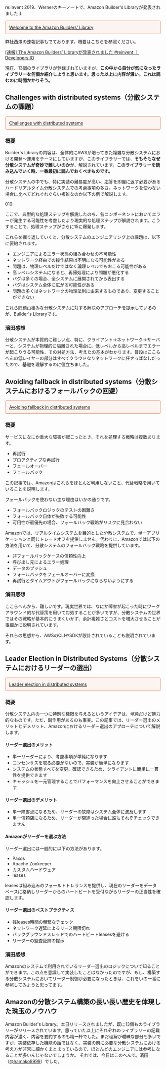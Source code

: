 re:Invent 2019、Wernerのキーノートで、Amazon Builder's Libraryが発表されました１

<p style="padding: 12px;border-color: #E97F50;border-width: 1px;border-style: solid;border-radius: 5px;background-color: rgba(233, 127, 80, 0.07);">
<a href="https://aws.amazon.com/jp/builders-library/welcome-to-the-amazon-builders-library/" target="_blank">Welcome to the Amazon Builders’ Library</a>
</p>

弊社西澤の速報記事もでております。概要はこちらを参照ください。

<a href="https://dev.classmethod.jp/cloud/aws/reinvent-2019-amazon-builders-library/" target="_blank">[速報] The Amazon Builders’ Libraryが発表されました #reinvent ｜ Developers.IO</a>

現在、13個のライブラリが登録されていますが、<strong>この中から自分が気になったライブラリーを何個か紹介しようと思います。思った以上に内容が濃い。これは読むのに時間かかりそう。</strong>

## Challenges with distributed systems（分散システムの課題）

<p style="padding: 12px;border-color: #E97F50;border-width: 1px;border-style: solid;border-radius: 5px;background-color: rgba(233, 127, 80, 0.07);">
<a href="https://aws.amazon.com/jp/builders-library/challenges-with-distributed-systems/?did=ba_card&trk=ba_card" target="_blank">Challenges with distributed systems</a>
</p>

### 概要

Builder's Libraryの内容は、全体的にAWSが培ってきた複雑な分散システムにおける開発〜運用をテーマにしていますが、このライブラリーでは、<strong>そもそもなぜ分散システムが奇妙で難しいのか</strong>が、解説されています。<strong>このライブラリーを読み込んでいく時、一番最初に読んでおくべきものです。</strong>

分散システムの中でも、特に実装の難易度が高い、応答を即座に返す必要があるハードリアルタイム分散システムでの考慮事項の多さ。ネットワークを使わない場合に比べてどれぐれぐらい複雑なのか以下の例で解説します。

010

ここで、典型的な処理ステップを解説したのち、各コンポーネントにおいてエラーが発生する可能性を考慮したより現実的な処理ステップが解説されます。こうすることで、処理ステップがさらに15に爆発します。

これらを掘り返していくと、分散システムのエンジニアリング上の課題は、以下に要約されます。

- エンジニアによるエラー状態の組み合わせの不可能性
- ネットワーク経由での操作結果は不明になる可能性がある
- 問題は、物理レベルだけではなく論理レベルでもおこる可能性がある
- 高レベルシステムになると、再帰処理により問題が悪化する
- バグは多くの場合、全システムに展開されてから表出する
- バグはシステム全体に広がる可能性がある
- 問題の多くはネットワークの物理法則に由来するものであり、変更することができない

これら問題山積みな分散システムに対する解決のアプローチを提示しているのが、Builder's Libraryです。

### 濱田感想

分散システムが本質的に難しい点、特に、クライアント→ネットワーク→サーバーと、システムが物理的に隔離された場合に、低レベルから高レベルまでエラーが起こりうる可能性、その対処方法、考えたの基本がわかります。普段はここらへんの低レイヤーの部分はすべてクラウドなりネットワークに任せっぱなしだったので、基礎を理解するのに役立ちました。


## Avoiding fallback in distributed systems（分散システムにおけるフォールバックの回避）

<p style="padding: 12px;border-color: #E97F50;border-width: 1px;border-style: solid;border-radius: 5px;background-color: rgba(233, 127, 80, 0.07);">
<a href="https://aws.amazon.com/jp/builders-library/avoiding-fallback-in-distributed-systems/?did=ba_card&trk=ba_card" target="_blank">Avoiding fallback in distributed systems</a>
</p>

### 概要

サービスになにか重大な障害が起こったとき、それを処理する戦略は複数あります。

- 再試行
- プロアクティブな再試行
- フェールオーバー
- フェールバック

この記事では、Amazonはこれらをほとんど利用しないこと、代替戦略を用いていることを説明します。

フォールバックを使わない主な理由はいかの通りです。

- フォールバックロジックのテストの困難さ
- フォールバック自体が失敗する可能性
- 可用性が最優先の場合、フォールバック戦略がリスクに見合わない

Amazonでは、リアルタイムシステムを目的とした分散システムで、単一アプリケーションと同じトレードオフを提供しません。代わりに、Amazonでは以下の方法を用いて、分散システムのフォールバック戦略を提供しています。


- 非フォールバックケースの信頼性向上
- 呼び出し元によるエラー処理
- データのプッシュ
- フォールバックをフェールオーバーに変換
- 再試行とタイムアウトがフォールバックにならないようにする


### 濱田感想

ここらへんから、難しいです。現実世界では、なにか障害が起こった時にワークアラウンド的な代替策を用いて対処することが多いですが、分散システムの世界ではその戦略が基本的にうまくいかず、余計複雑さとコストを増大させることが事細かに説明されています。

それらの思想から、AWSのCLIやSDKが設計されていることも説明されています。

## Leader Election in Distributed Systems（分散システムにおけるリーダーの選出）

<p style="padding: 12px;border-color: #E97F50;border-width: 1px;border-style: solid;border-radius: 5px;background-color: rgba(233, 127, 80, 0.07);">
<a href="https://aws.amazon.com/jp/builders-library/leader-election-in-distributed-systems/?did=ba_card&trk=ba_card" target="_blank">Leader election in distributed systems</a>
</p>

### 概要

分散システム内の一つに特別な権限を与えるというアイデアは、単純だけど魅力的なものです。ただ、副作用があるのも事実。この記事では、リーダー選出のメリットとデメリット、Amazonにおけるリーダー選出のアプローチについて解説します。

#### リーダー選出のメリット

- 単一リーダーにより、考慮事項が単純になります
- コンセンサスを取る必要がないので、実装が簡単になります
- システムの状態すべてを変更、確認できるため、クライアントに簡単に一貫性を提供できます
- キャッシュを一元管理することでパフォーマンスを向上させることができます


#### リーダー選出のデメリット

- 単一障害点になるため、リーダーの故障はシステム全体に波及します
- 単一信頼店になるため、リーダーが間違った場合に誰もそれぞチェックできません

#### Amazonがリーダーを選ぶ方法

リーダー選出には一般的に以下の方法があります。

- Paxos
- Apache Zookeeper
- カスタムハードウェア
- leases

leasesは組み込みのフォールトトレランスを提供し、現在のリーダーをデータベースに格納しリーダーからのハートビートを受付ながらリーダーの正当性を確認します。

#### リーダー選出のベストプラクティス

- 残leases時間の頻繁なチェック
- ネットワーク遅延によるリース期限切れ
- バックグラウンドスレッドでのハートビートleasesを避ける
- リーダーの監査証跡の提示
  
### 濱田感想

Amazonのシステムで利用されているリーダー選出のロジックについて知ることができます。この点を意識して実装したことはなかったのですが、もし、構築する分散システムにおいてリーダー制御が必要になったときは、これをいの一番に参照してみようと思ってます。

## Amazonの分散システム構築の長い長い歴史を体現した珠玉のノウハウ

Amazon Builder's Library。本日リリースされましたが、既に13個ものライブラリーがリリースされています。思っていた以上にそれぞれのライブラリーの記載内容が濃く、内容を要約するのも精一杯でした。まだ理解が曖昧な部分も多いですが、実装依存した機能の話ではなく、実装の前に必要な分散システムにおける考え方が非常に細かくまとまっているので、ほとんどのエンジニアには参考になることが多いんじゃないでしょうか。
それでは、今日はこのへんで。濱田（<a href="https://twitter.com/hamako9999" target="_blank">@hamako9999</a>）でした。











